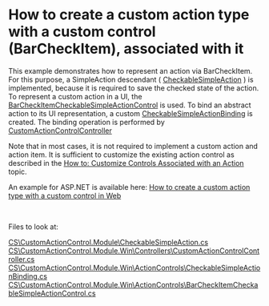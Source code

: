 # How to create a custom action type with a custom control (BarCheckItem), associated with it


This example demonstrates how to represent an action via BarCheckItem. For this purpose, a SimpleAction descendant ( [CheckableSimpleAction](./CS/CustomActionControl.Module/CheckableSimpleAction.cs) ) is implemented, because it is required to save the checked state of the action. To represent a custom action in a UI, the [BarCheckItemCheckableSimpleActionControl](.\CS\CustomActionControl.Module.Win\ActionControls\BarCheckItemCheckableSimpleActionControl.cs) is used. To bind an abstract action to its UI representation, a custom [CheckableSimpleActionBinding](.\CS\CustomActionControl.Module.Win\ActionControls\CheckableSimpleActionBinding.cs) is created. The binding operation is performed by [CustomActionControlController](.\CS\CustomActionControl.Module.Win\Controllers\CustomActionControlController.cs)

Note that in most cases, it is not required to implement a custom action and action item. It is sufficient to customize the existing action control as described in the <a href="http://documentation.devexpress.com/#Xaf/CustomDocument3183"><u>How to: Customize Controls Associated with an Action</u></a> topic.

An example for ASP.NET is available here: <a href="https://www.devexpress.com/Support/Center/p/E4357">How to create a custom action type with a custom control in Web</a></p>

<br/>

Files to look at:

[CS\CustomActionControl.Module\CheckableSimpleAction.cs](.\CS\CustomActionControl.Module\CheckableSimpleAction.cs)
[CS\CustomActionControl.Module.Win\Controllers\CustomActionControlController.cs](.\CS\CustomActionControl.Module.Win\Controllers\CustomActionControlController.cs)
[CS\CustomActionControl.Module.Win\ActionControls\CheckableSimpleActionBinding.cs](.\CS\CustomActionControl.Module.Win\ActionControls\CheckableSimpleActionBinding.cs)
[CS\CustomActionControl.Module.Win\ActionControls\BarCheckItemCheckableSimpleActionControl.cs](.\CS\CustomActionControl.Module.Win\ActionControls\BarCheckItemCheckableSimpleActionControl.cs)
